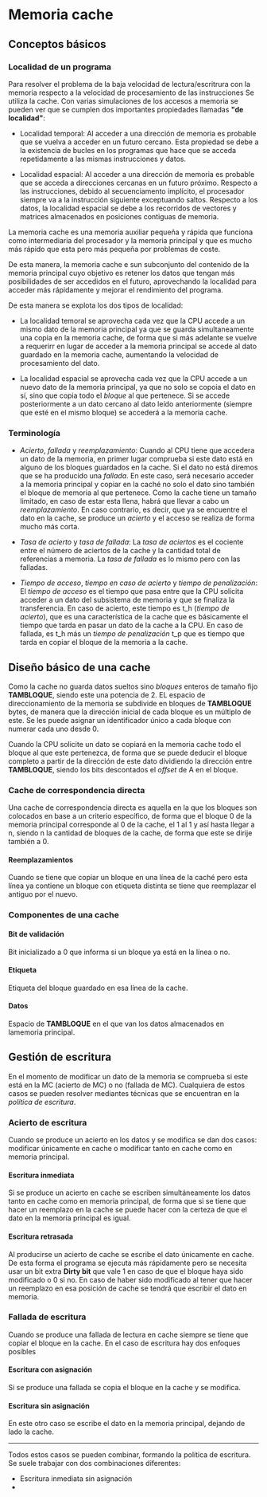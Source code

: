 # Memoria cache

## Conceptos básicos

### Localidad de un programa

Para resolver el problema de la baja velocidad de lectura/escritrura con la
memoria respecto a la velocidad de procesamiento de las instrucciones Se
utiliza la cache. Con varias simulaciones de los accesos a memoria se pueden
ver que se cumplen dos importantes propiedades llamadas **"de localidad"**:

- Localidad temporal: Al acceder a una dirección de memoria es probable que se
  vuelva a acceder en un futuro cercano. Esta propiedad se debe a la existencia
  de bucles en los programas que hace que se acceda repetidamente a las mismas
  instrucciones y datos.

- Localidad espacial: Al acceder a una dirección de memoria es probable que se
  acceda a direcciones cercanas en un futuro próximo. Respecto a las
  instrucciones, debido al secuenciamento implícito, el procesador siempre va a
  la instrucción siguiente exceptuando saltos. Respecto a los datos, la
  localidad espacial se debe a los recorridos de vectores y matrices
  almacenados en posiciones contiguas de memoria.

La memoria cache es una memoria auxiliar pequeña y rápida que funciona como
intermediaria del procesador y la memoria principal y que es mucho más rápido
que esta pero más pequeña por problemas de coste.

De esta manera, la memoria cache e sun subconjunto del contenido de la memoria
principal cuyo objetivo es retener los datos que tengan más posibilidades de
ser accedidos en el futuro, aprovechando la localidad para acceder más
rápidamente y mejorar el rendimiento del programa.

De esta manera se explota los dos tipos de localidad:

- La localidad temoral se aprovecha cada vez que la CPU accede a un mismo dato
  de la memoria principal ya que se guarda simultaneamente una copia en la
  memoria cache, de forma que si más adelante se vuelve a requerirr en lugar de
  acceder a la memoria principal se accede al dato guardado en la memoria
  cache, aumentando la velocidad de procesamiento del dato.

- La localidad espacial se aprovecha cada vez que la CPU accede a un nuevo dato
  de la memoria principal, ya que no solo se copoia el dato en sí, sino que
  copia todo el *bloque* al que pertenece. Si se accede posteriormente a un
  dato cercano al dato leído anteriormente (siempre que esté en el mismo
  bloque) se accederá a la memoria cache.

### Terminología

- *Acierto*, *fallada* y *reemplazamiento*: Cuando al CPU tiene que accedera un
  dato de la memoria, en primer lugar comprueba si este dato está en alguno de
  los bloques guardados en la cache. Si el dato no está diremos que se ha
  producido una *fallada*. En este caso, será necesario acceder a la memoria
  principal y copiar en la caché no solo el dato sino también el bloque de
  memoria al que pertenece. Como la cache tiene un tamaño limitado, en caso de
  estar esta llena, habrá que llevar a cabo un *reemplazamiento*. En caso
  contrario, es decir, que ya se encuentre el dato en la cache, se produce un
  *acierto* y el acceso se realiza de forma mucho más corta.

- *Tasa de acierto* y *tasa de fallada*: La *tasa de aciertos* es el cociente
  entre el número de aciertos de la cache y la cantidad total de referencias a
  memoria. La *tasa de fallada* es lo mismo pero con las falladas.

- *Tiempo de acceso*, *tiempo en caso de acierto* y *tiempo de penalización*:
  El *tiempo de acceso* es el tiempo que pasa entre que la CPU solicita
  acceder a un dato del subsistema de memoria y que se finaliza la
  transferencia. En caso de acierto, este tiempo es t_h (*tiempo de acierto*),
  que es una característica de la cache que es básicamente el tiempo que tarda
  en pasar un dato de la cache a la CPU. En caso de fallada, es t_h más un 
  *tiempo de penalización* t_p que es tiempo que tarda en copiar el bloque de
  la memoria a la cache.

## Diseño básico de una cache

Como la cache no guarda datos sueltos sino *bloques* enteros de tamaño fijo
**TAMBLOQUE**, siendo este una potencia de 2. EL espacio de direccionamiento de
la memoria se subdivide en bloques de **TAMBLOQUE** bytes, de manera que la
dirección inicial de cada bloque es un múltiplo de este. Se les puede asignar
un identificador único a cada bloque con numerar cada uno desde 0.

Cuando la CPU solicite un dato se copiará en la memoria cache todo el bloque al
que este pertenezca, de forma que se puede deducir el bloque completo a partir
de la dirección de este dato dividiendo la dirección entre **TAMBLOQUE**,
siendo los bits descontados el *offset* de A en el bloque.

### Cache de correspondencia directa

Una cache de correspondencia directa es aquella en la que los bloques son
colocados en base a un criterio específico, de forma que el bloque 0 de la
memoria principal corresponde al 0 de la cache, el 1 al 1 y así hasta llegar a
n, siendo n la cantidad de bloques de la cache, de forma que este se dirije
también a 0.

#### Reemplazamientos

Cuando se tiene que copiar un bloque en una línea de la caché pero esta línea
ya contiene un bloque con etiqueta distinta se tiene que reemplazar el antiguo
por el nuevo.

### Componentes de una cache

#### Bit de validación

Bit inicializado a 0 que informa si un bloque ya está en la línea o no.

#### Etiqueta

Etiqueta del bloque guardado en esa línea de la cache.

#### Datos

Espacio de **TAMBLOQUE** en el que van los datos almacenados en lamemoria
principal.

## Gestión de escritura

En el momento de modificar un dato de la memoria se comprueba si este está en
la MC (acierto de MC) o no (fallada de MC). Cualquiera de estos casos se pueden
resolver mediantes técnicas que se encuentran en la *política de escritura*.

### Acierto de escritura

Cuando se produce un acierto en los datos y se modifica se dan dos casos:
modificar únicamente en cache o modificar tanto en cache como en memoria
principal.

#### Escritura inmediata

Si se produce un acierto en cache se escriben simultáneamente los datos tanto
en cache como en memoria principal, de forma que si se tiene que hacer un
reemplazo en la cache se puede hacer con la certeza de que el dato en la
memoria principal es igual.

#### Escritura retrasada

Al producirse un acierto de cache se escribe el dato únicamente en cache. De
esta forma el programa se ejecuta más rápidamente pero se necesita usar un bit
extra **Dirty bit** que vale 1 en caso de que el bloque haya sido modificado o
0 si no. En caso de haber sido modificado al tener que hacer un reemplazo en
esa posición de cache se tendrá que escribir el dato en memoria.

### Fallada de escritura

Cuando se produce una fallada de lectura en cache siempre se tiene que copiar
el bloque en la cache. En el caso de escritura hay dos enfoques posibles

#### Escritura con asignación

Si se produce una fallada se copia el bloque en la cache y se modifica.

#### Escritura sin asignación

En este otro caso se escribe el dato en la memoria principal, dejando de lado
la cache.

---

Todos estos casos se pueden combinar, formando la política de escritura. Se
suele trabajar con dos combinaciones diferentes:

- Escritura inmediata sin asignación
- 
